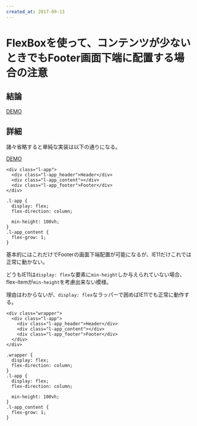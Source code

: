 ```yaml
---
created_at: 2017-09-13
---
```


# FlexBoxを使って、コンテンツが少ないときでもFooter画面下端に配置する場合の注意

## 結論

[DEMO](./examples/example01.html)

## 詳細

諸々省略すると単純な実装は以下の通りになる。

[DEMO](./examples/example02.html)

```
<div class="l-app">
  <div class="l-app_header">Header</div>
  <div class="l-app_content"></div>
  <div class="l-app_footer">Footer</div>
</div>
```

```
.l-app {
  display: flex;
  flex-direction: column;

  min-height: 100vh;
}
.l-app_content {
  flex-grow: 1;
}
```

基本的にはこれだけでFooterの画面下端配置が可能になるが、IE11だけこれでは正常に動かない。

どうもIE11は`display: flex`な要素に`min-height`しか与えられていない場合、flex-itemが`min-height`を考慮出来ない模様。

理由はわからないが、`display: flex`なラッパーで囲めばIE11でも正常に動作する。

```
<div class="wrapper">
  <div class="l-app">
    <div class="l-app_header">Header</div>
    <div class="l-app_content"></div>
    <div class="l-app_footer">Footer</div>
  </div>
</div>
```

```
.wrapper {
  display: flex;
  flex-direction: column;
}
.l-app {
  display: flex;
  flex-direction: column;

  min-height: 100vh;
}
.l-app_content {
  flex-grow: 1;
}
```
